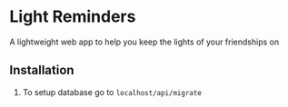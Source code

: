 # Light Reminders

A lightweight web app to help you keep the lights of your friendships on

## Installation

1. To setup database go to `localhost/api/migrate`
